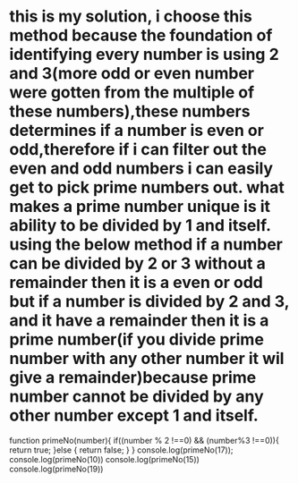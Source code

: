 <!-- # Javascript Technical Assessment  

- Fork the [javascript track assessment](https://github.com/she-code-africa/javascript-ta).
- Clone the repository to your local computer.
- Add your solution to the specificied position.
- Commit your solution.
- Push your update to your repository.
- Submit your repository URL on the provided google form.
- NOTE: make sure to follow the instruction on the readme.md/README.md

- Using Javascript, write a function that checks if a number is a Prime number or not and returns True/False.

Note: A prime number(or a prime) is a positive integer that is only divisible by 1 and itself. For example, 2, 3, 5, 7, 11 are the first few prime numbers.

## Submission: 

- Push your solution to the github repo created

- submit the URL on the application form here: [Cohort 6 Application](http://shecodeafrica.org/events) 

*Good luck!* -->

# this is my solution, i choose this method because the foundation of identifying every number is using 2 and 3(more odd or even number were gotten from the multiple of these numbers),these numbers determines if a number is even or odd,therefore if i can filter out the even and odd numbers i can easily get to pick prime numbers out. what makes a prime number unique is it ability to be divided by 1 and itself. using the below method if a number can be divided by 2 or 3 without a remainder then it is a even or odd but if a number is divided by 2 and 3, and it have a remainder then it is a prime number(if you divide prime number with any other number it wil give a remainder)because prime number cannot be divided by any other number except 1 and itself.
function primeNo(number){
if((number % 2 !==0) && (number%3 !==0)){
      return true;
}else {
      return false;
}
}
console.log(primeNo(17));
console.log(primeNo(10))
console.log(primeNo(15))
console.log(primeNo(19))